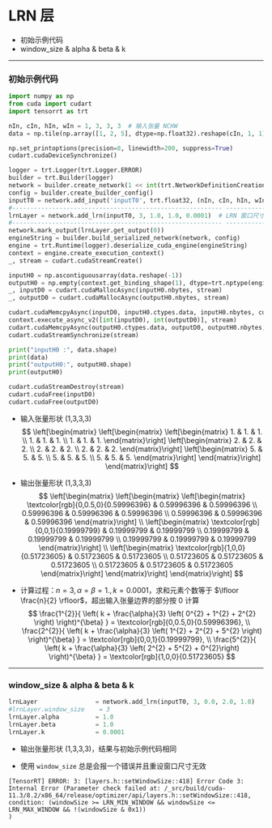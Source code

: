 # LRN 层
+ 初始示例代码
+ window_size & alpha & beta & k

---
### 初始示例代码
```python
import numpy as np
from cuda import cudart
import tensorrt as trt

nIn, cIn, hIn, wIn = 1, 3, 3, 3  # 输入张量 NCHW
data = np.tile(np.array([1, 2, 5], dtype=np.float32).reshape(cIn, 1, 1), (1, hIn, wIn)).reshape(nIn, cIn, hIn, wIn)  # 输入数据.rehsape(cIn,hIn,wIn)

np.set_printoptions(precision=8, linewidth=200, suppress=True)
cudart.cudaDeviceSynchronize()

logger = trt.Logger(trt.Logger.ERROR)
builder = trt.Builder(logger)
network = builder.create_network(1 << int(trt.NetworkDefinitionCreationFlag.EXPLICIT_BATCH))
config = builder.create_builder_config()
inputT0 = network.add_input('inputT0', trt.float32, (nIn, cIn, hIn, wIn))
#---------------------------------------------------------- --------------------# 替换部分
lrnLayer = network.add_lrn(inputT0, 3, 1.0, 1.0, 0.0001)  # LRN 窗口尺寸 n，参数 alpha，beta，k
#---------------------------------------------------------- --------------------# 替换部分
network.mark_output(lrnLayer.get_output(0))
engineString = builder.build_serialized_network(network, config)
engine = trt.Runtime(logger).deserialize_cuda_engine(engineString)
context = engine.create_execution_context()
_, stream = cudart.cudaStreamCreate()

inputH0 = np.ascontiguousarray(data.reshape(-1))
outputH0 = np.empty(context.get_binding_shape(1), dtype=trt.nptype(engine.get_binding_dtype(1)))
_, inputD0 = cudart.cudaMallocAsync(inputH0.nbytes, stream)
_, outputD0 = cudart.cudaMallocAsync(outputH0.nbytes, stream)

cudart.cudaMemcpyAsync(inputD0, inputH0.ctypes.data, inputH0.nbytes, cudart.cudaMemcpyKind.cudaMemcpyHostToDevice, stream)
context.execute_async_v2([int(inputD0), int(outputD0)], stream)
cudart.cudaMemcpyAsync(outputH0.ctypes.data, outputD0, outputH0.nbytes, cudart.cudaMemcpyKind.cudaMemcpyDeviceToHost, stream)
cudart.cudaStreamSynchronize(stream)

print("inputH0 :", data.shape)
print(data)
print("outputH0:", outputH0.shape)
print(outputH0)

cudart.cudaStreamDestroy(stream)
cudart.cudaFree(inputD0)
cudart.cudaFree(outputD0)
```

+ 输入张量形状 (1,3,3,3)
$$
\left[\begin{matrix}
    \left[\begin{matrix}
        \left[\begin{matrix}
            1. & 1. & 1. \\
            1. & 1. & 1. \\
            1. & 1. & 1.
        \end{matrix}\right]
        \left[\begin{matrix}
            2. & 2. & 2. \\
            2. & 2. & 2. \\
            2. & 2. & 2.
        \end{matrix}\right]
        \left[\begin{matrix}
            5. & 5. & 5. \\
            5. & 5. & 5. \\
            5. & 5. & 5.
        \end{matrix}\right]
    \end{matrix}\right]
\end{matrix}\right]
$$

+ 输出张量形状 (1,3,3,3)
$$
\left[\begin{matrix}
    \left[\begin{matrix}
        \left[\begin{matrix}
            \textcolor[rgb]{0,0.5,0}{0.59996396} & 0.59996396 & 0.59996396 \\
            0.59996396 & 0.59996396 & 0.59996396 \\
            0.59996396 & 0.59996396 & 0.59996396
        \end{matrix}\right]
        \\
        \left[\begin{matrix}
            \textcolor[rgb]{0,0,1}{0.19999799} & 0.19999799 & 0.19999799 \\
            0.19999799 & 0.19999799 & 0.19999799 \\
            0.19999799 & 0.19999799 & 0.19999799
        \end{matrix}\right]
        \\
        \left[\begin{matrix}
            \textcolor[rgb]{1,0,0}{0.51723605} & 0.51723605 & 0.51723605 \\
            0.51723605 & 0.51723605 & 0.51723605 \\
            0.51723605 & 0.51723605 & 0.51723605
        \end{matrix}\right]
    \end{matrix}\right]
\end{matrix}\right]
$$

+ 计算过程：$n=3,\alpha=\beta=1.,k=0.0001$，求和元素个数等于 $\lfloor \frac{n}{2} \rfloor$，超出输入张量边界的部分按 0 计算
$$
\frac{1^{2}}{ \left( k + \frac{\alpha}{3} \left( 0^{2} + 1^{2} + 2^{2} \right) \right)^{\beta} }
= \textcolor[rgb]{0,0.5,0}{0.59996396},
\\
\frac{2^{2}}{ \left( k + \frac{\alpha}{3} \left( 1^{2} + 2^{2} + 5^{2} \right) \right)^{\beta} }
= \textcolor[rgb]{0,0,1}{0.19999799},
\\
\frac{5^{2}}{ \left( k + \frac{\alpha}{3} \left( 2^{2} + 5^{2} + 0^{2}\right) \right)^{\beta} }
= \textcolor[rgb]{1,0,0}{0.51723605}
$$

---
### window_size & alpha & beta & k
```python
lrnLayer                = network.add_lrn(inputT0, 3, 0.0, 2.0, 1.0)
#lrnLayer.window_size    = 3                                                    # LRN 窗口尺寸，范围 [3,15] 且为奇数
lrnLayer.alpha          = 1.0                                                   # alpha 值，范围 [-1e20, 1e20]
lrnLayer.beta           = 1.0                                                   # beta 值，范围 [0.01, 1e5f]
lrnLayer.k              = 0.0001                                                # k 值，范围 [1e-5, 1e10]
```

+ 输出张量形状 (1,3,3,3)，结果与初始示例代码相同

+ 使用 `window_size` 总是会报一个错误并且重设窗口尺寸无效
```
[TensorRT] ERROR: 3: [layers.h::setWindowSize::418] Error Code 3: Internal Error (Parameter check failed at: /_src/build/cuda-11.3/8.2/x86_64/release/optimizer/api/layers.h::setWindowSize::418, condition: (windowSize >= LRN_MIN_WINDOW && windowSize <= LRN_MAX_WINDOW && !(windowSize & 0x1))
)
```
